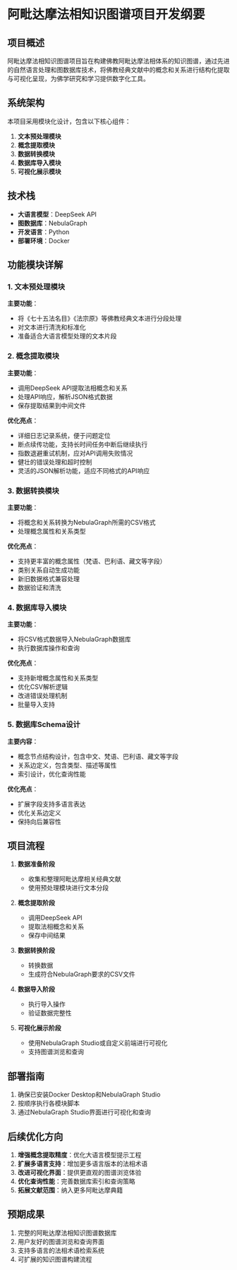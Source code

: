 # 阿毗达摩法相知识图谱项目开发纲要

## 项目概述

阿毗达摩法相知识图谱项目旨在构建佛教阿毗达摩法相体系的知识图谱，通过先进的自然语言处理和图数据库技术，将佛教经典文献中的概念和关系进行结构化提取与可视化呈现，为佛学研究和学习提供数字化工具。

## 系统架构

本项目采用模块化设计，包含以下核心组件：

1. **文本预处理模块**
2. **概念提取模块**
3. **数据转换模块**
4. **数据库导入模块**
5. **可视化展示模块**

## 技术栈

- **大语言模型**：DeepSeek API
- **图数据库**：NebulaGraph
- **开发语言**：Python
- **部署环境**：Docker

## 功能模块详解

### 1. 文本预处理模块

**主要功能**：

- 将《七十五法名目》《法宗原》等佛教经典文本进行分段处理
- 对文本进行清洗和标准化
- 准备适合大语言模型处理的文本片段

### 2. 概念提取模块

**主要功能**：

- 调用DeepSeek API提取法相概念和关系
- 处理API响应，解析JSON格式数据
- 保存提取结果到中间文件

**优化亮点**：

- 详细日志记录系统，便于问题定位
- 断点续传功能，支持长时间任务中断后继续执行
- 指数退避重试机制，应对API调用失败情况
- 健壮的错误处理和超时控制
- 灵活的JSON解析功能，适应不同格式的API响应

### 3. 数据转换模块

**主要功能**：

- 将概念和关系转换为NebulaGraph所需的CSV格式
- 处理概念属性和关系类型

**优化亮点**：

- 支持更丰富的概念属性（梵语、巴利语、藏文等字段）
- 类别关系自动生成功能
- 新旧数据格式兼容处理
- 数据验证和清洗

### 4. 数据库导入模块

**主要功能**：

- 将CSV格式数据导入NebulaGraph数据库
- 执行数据库操作和查询

**优化亮点**：

- 支持新增概念属性和关系类型
- 优化CSV解析逻辑
- 改进错误处理机制
- 批量导入支持

### 5. 数据库Schema设计

**主要内容**：

- 概念节点结构设计，包含中文、梵语、巴利语、藏文等字段
- 关系边定义，包含类型、描述等属性
- 索引设计，优化查询性能

**优化亮点**：

- 扩展字段支持多语言表达
- 优化关系边定义
- 保持向后兼容性

## 项目流程

1. **数据准备阶段**

   - 收集和整理阿毗达摩相关经典文献
   - 使用预处理模块进行文本分段
2. **概念提取阶段**

   - 调用DeepSeek API
   - 提取法相概念和关系
   - 保存中间结果
3. **数据转换阶段**

   - 转换数据
   - 生成符合NebulaGraph要求的CSV文件
4. **数据导入阶段**

   - 执行导入操作
   - 验证数据完整性
5. **可视化展示阶段**

   - 使用NebulaGraph Studio或自定义前端进行可视化
   - 支持图谱浏览和查询

## 部署指南

1. 确保已安装Docker Desktop和NebulaGraph Studio
2. 按顺序执行各模块脚本
3. 通过NebulaGraph Studio界面进行可视化和查询

## 后续优化方向

1. **增强概念提取精度**：优化大语言模型提示工程
2. **扩展多语言支持**：增加更多语言版本的法相术语
3. **改进可视化界面**：提供更直观的图谱浏览体验
4. **优化查询性能**：完善数据库索引和查询策略
5. **拓展文献范围**：纳入更多阿毗达摩典籍

## 预期成果

1. 完整的阿毗达摩法相知识图谱数据库
2. 用户友好的图谱浏览和查询界面
3. 支持多语言的法相术语检索系统
4. 可扩展的知识图谱构建流程
